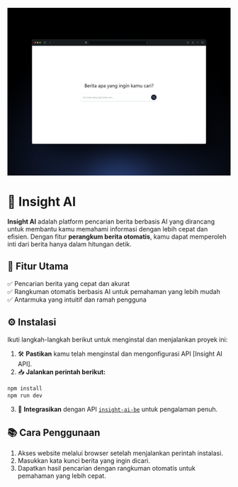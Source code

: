 ![Mockup](https://github.com/sulthonaw/insight-ai-fe-v1/blob/main/mockup.png)
# 🚀 **Insight AI**

**Insight AI** adalah platform pencarian berita berbasis AI yang dirancang untuk membantu kamu memahami informasi dengan lebih cepat dan efisien. Dengan fitur **perangkum berita otomatis**, kamu dapat memperoleh inti dari berita hanya dalam hitungan detik.

## 🌟 **Fitur Utama**
✅ Pencarian berita yang cepat dan akurat  
✅ Rangkuman otomatis berbasis AI untuk pemahaman yang lebih mudah  
✅ Antarmuka yang intuitif dan ramah pengguna  

## ⚙️ **Instalasi**
Ikuti langkah-langkah berikut untuk menginstal dan menjalankan proyek ini:

1. 🛠 **Pastikan** kamu telah menginstal dan mengonfigurasi API [Insight AI API].
2. 📥 **Jalankan perintah berikut:**

```sh
npm install
npm run dev
```

3. 🔗 **Integrasikan** dengan API [`insight-ai-be`](https://github.com/sulthonaw/insight-ai-be) untuk pengalaman penuh.

## 📚 **Cara Penggunaan**
1. Akses website melalui browser setelah menjalankan perintah instalasi.
2. Masukkan kata kunci berita yang ingin dicari.
3. Dapatkan hasil pencarian dengan rangkuman otomatis untuk pemahaman yang lebih cepat.



